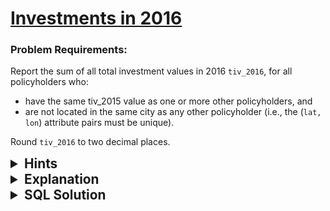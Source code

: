 # [Investments in 2016](https://leetcode.com/problems/investments-in-2016/description/?envType=study-plan-v2&envId=top-sql-50)

### Problem Requirements:

Report the sum of all total investment values in 2016 <code>tiv_2016</code>, for all policyholders who:

- have the same tiv_2015 value as one or more other policyholders, and
- are not located in the same city as any other policyholder (i.e., the (<code>lat, lon</code>) attribute pairs must be unique).

Round <code>tiv_2016</code> to two decimal places.

<details>
<summary style="font-size:1.3rem;"> <strong>Hints</strong> </summary> 

<details>
      <summary>Hint#1</summary>
      <p>How to test for the existence of any record meeting specific criteria?</p>
</details>
<details>
      <summary>Hint#2</summary>
      <p>The <code>EXISTS</code> operator is used to test for the existence of any record in a subquery</p>
</details>

</details>

<details>
<summary style="font-size:1.3rem;"> <strong>Explanation</strong> </summary>

<ul>

<li>
    To check that there is no another policyholder in the same city 
    We will use <code>NOT</code> and <code>EXISTS</code> operators
    and then specify a <code>subquery</code> to test for the existence of different policyholders in the same city
</li>
<li>
    To check that there is  another policyholder in different city 
    We will use <code>EXISTS</code> operator
    and then specify a <code>subquery</code> to test for the existence of different policyholders in different cities have the same investment in <code>2015</code>
</li>
<li>
    To sum of all total investment values in <code>2016</code> we can use <code>SUM()</code> function and then use <code>ROUND()</code>
    function to round the result 
</li>
</ul>

</details>

<details>
<summary style="font-size:1.3rem"><strong> SQL Solution</strong> </summary> 


```sql
SELECT ROUND(SUM(b.tiv_2016) , 2) AS tiv_2016
FROM Insurance b
WHERE NOT EXISTS(
    SELECT a.pid
    FROM Insurance a
    WHERE a.lat = b.lat AND a.lon = b.lon AND a.pid != b.pid
)
AND EXISTS(
    SELECT a.pid
    FROM Insurance a
    WHERE a.tiv_2015 = b.tiv_2015 AND a.pid != b.pid
)
-- The EXISTS operator returns true if the subquery contains any rows. 
-- Otherwise, it returns false.
```

</details>
